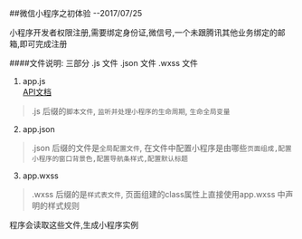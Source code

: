 ##微信小程序之初体验 --2017/07/25

小程序开发者权限注册,需要绑定身份证,微信号,一个未跟腾讯其他业务绑定的邮箱,即可完成注册

####文件说明: 三部分 .js 文件  .json 文件  .wxss 文件
1. app.js   
[API文档](https://mp.weixin.qq.com/debug/wxadoc/dev/api/)
> .js 后缀的`脚本文件`, `监听并处理小程序的生命周期`, `生命全局变量`

2. app.json 
> .json 后缀的文件是`全局配置文件`, 在文件中配置小程序是由哪些`页面组成,配置小程序的窗口背景色,配置导航条样式,配置默认标题`

3. app.wxss
> .wxss 后缀的是`样式表文件`, 页面组建的class属性上直接使用app.wxss 中声明的样式规则

程序会读取这些文件,生成小程序实例
